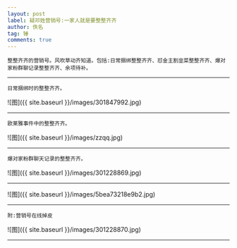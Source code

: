 ```yaml
---
layout: post
label: 疑邓姓营销号:一家人就是要整整齐齐
author: 佚名
tag: 锤
comments: true
---
```


    整整齐齐的营销号。风吹草动齐知道。包括:日常捆绑整整齐齐、怼金主割韭菜整整齐齐、爆对家粉群聊记录整整齐齐、余项待补。

---

    日常捆绑时的整整齐齐。


![图]({{ site.baseurl }}/images/301847992.jpg)

---

    欧莱雅事件中的整整齐齐。

![图]({{ site.baseurl }}/images/zzqq.jpg)

---

    爆对家粉群聊天记录的整整齐齐。
    
![图]({{ site.baseurl }}/images/301228869.jpg)


---


![图]({{ site.baseurl }}/images/5bea73218e9b2.jpg)

---

    附:营销号在线掉皮

![图]({{ site.baseurl }}/images/301228870.jpg)


---



